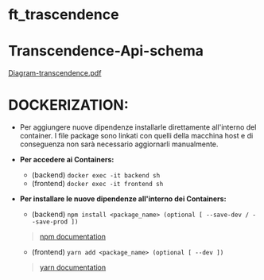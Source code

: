 # ft_trascendence

# Transcendence-Api-schema
[Diagram-transcendence.pdf](https://github.com/Wowbagger1994/ft_trascendence/files/10609904/Diagram-transcendence.pdf)

# DOCKERIZATION:

- Per aggiungere nuove dipendenze installarle direttamente all'interno del container.
  I file package sono linkati con quelli della macchina host e di conseguenza non sarà
  necessario aggiornarli manualmente.

- **Per accedere ai Containers:**
	- (backend) `docker exec -it backend sh`
	- (frontend) `docker exec -it frontend sh`

- **Per installare le nuove dipendenze all'interno dei Containers:**
	- (backend) `npm install <package_name> (optional [ --save-dev / --save-prod ])`
	> [npm documentation](https://docs.npmjs.com/cli/v9/commands/npm-install)
	- (frontend) `yarn add <package_name> (optional [ --dev ])`
	 > [yarn documentation](https://classic.yarnpkg.com/en/docs/cli/add)
